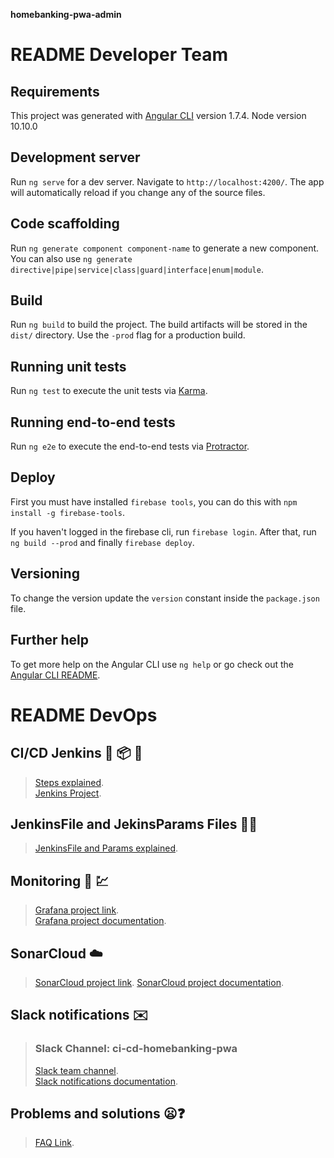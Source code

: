 **homebanking-pwa-admin**

# README Developer Team

## Requirements
This project was generated with [Angular CLI](https://github.com/angular/angular-cli) version 1.7.4.
Node version 10.10.0

## Development server
Run `ng serve` for a dev server. Navigate to `http://localhost:4200/`. The app will automatically reload if you change any of the source files.

## Code scaffolding
Run `ng generate component component-name` to generate a new component. You can also use `ng generate directive|pipe|service|class|guard|interface|enum|module`.

## Build
Run `ng build` to build the project. The build artifacts will be stored in the `dist/` directory. Use the `-prod` flag for a production build.

## Running unit tests
Run `ng test` to execute the unit tests via [Karma](https://karma-runner.github.io).

## Running end-to-end tests
Run `ng e2e` to execute the end-to-end tests via [Protractor](http://www.protractortest.org/).

## Deploy
First you must have installed `firebase tools`, you can do this with `npm install -g firebase-tools`.

If you haven't logged in the firebase cli, run `firebase login`. After that, run `ng build --prod` and finally `firebase deploy`.

## Versioning
To change the version update the `version` constant inside the `package.json` file.

## Further help
To get more help on the Angular CLI use `ng help` or go check out the [Angular CLI README](https://github.com/angular/angular-cli/blob/master/README.md).


# README DevOps

## CI/CD Jenkins 🤖 📦 🚀 
> [Steps explained](https://bancoripley1.atlassian.net/wiki/spaces/pwa/pages/24731287781/Jenkins+CI+CD).  
> [Jenkins Project](https://jenkins.bancoripley.cl/job/BR-HOMEBANKING-PWA/job/homebanking-pwa-admin/).  


## JenkinsFile and JekinsParams Files 👨‍🍳
> [JenkinsFile and Params explained](https://bancoripley1.atlassian.net/wiki/spaces/pwa/pages/24732696990/TypeScript+Jenkinsfile+y+JenkinsParams).  

## Monitoring 👀 💹
> [Grafana project link](https://grafana.bancoripley.cl/d/bL9UF__Gc/kpi-and-metrics-2?orgId=4).  
> [Grafana project documentation](https://bancoripley1.atlassian.net/wiki/spaces/pwa/pages/24726994976/Grafana).  
 
## SonarCloud ☁️
> [SonarCloud project link](https://sonarcloud.io/project/overview?id=HBPWA_homebanking-pwa-admin).
> [SonarCloud project documentation](https://bancoripley1.atlassian.net/wiki/spaces/pwa/pages/24726208651/SonarCloud).

## Slack notifications ✉️
> ### Slack Channel: ci-cd-homebanking-pwa
> [Slack team channel](https://bancoripleyti.slack.com/?redir=%2Farchives%2FC01FN9TB752).   
> [Slack notifications documentation](https://bancoripley1.atlassian.net/wiki/spaces/pwa/pages/24732074053/Notificaciones+Slack).

## Problems and solutions 😦❓
> [FAQ Link](https://bancoripley1.atlassian.net/wiki/spaces/pwa/pages/24732139581/FAQ).

